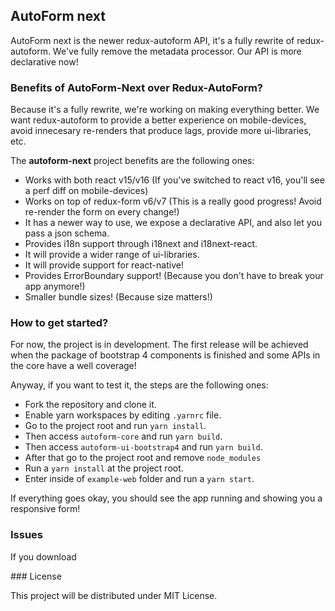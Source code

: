## AutoForm next

AutoForm next is the newer redux-autoform API, it's a fully rewrite of redux-autoform. We've fully remove the metadata processor. Our API is more declarative now!

### Benefits of AutoForm-Next over Redux-AutoForm? 

Because it's a fully rewrite, we're working on making everything better. We want redux-autoform to provide a better experience on mobile-devices, avoid innecesary re-renders that produce lags, provide more ui-libraries, etc. 

The **autoform-next** project benefits are the following ones: 
- Works with both react v15/v16 (If you've switched to react v16, you'll see a perf diff on mobile-devices)
- Works on top of redux-form v6/v7 (This is a really good progress! Avoid re-render the form on every change!)
- It has a newer way to use, we expose a declarative API, and also let you pass a json schema.
- Provides i18n support through i18next and i18next-react.
- It will provide a wider range of ui-libraries.
- It will provide support for react-native!
- Provides ErrorBoundary support! (Because you don't have to break your app anymore!)
- Smaller bundle sizes! (Because size matters!)

### How to get started? 

For now, the project is in development. The first release will be achieved when the package of bootstrap 4 components is finished and some APIs in the core have a well coverage! 

Anyway, if you want to test it, the steps are the following ones:

- Fork the repository and clone it. 
- Enable yarn workspaces by editing `.yarnrc` file.
- Go to the project root and run `yarn install`.
- Then access `autoform-core` and run `yarn build`.
- Then access `autoform-ui-bootstrap4` and run `yarn build`.
- After that go to the project root and remove `node_modules`
- Run a `yarn install` at the project root.
- Enter inside of `example-web` folder and run a `yarn start`.

If everything goes okay, you should see the app running and showing you a responsive form!

### Issues

If you download

### License

This project will be distributed under MIT License.
